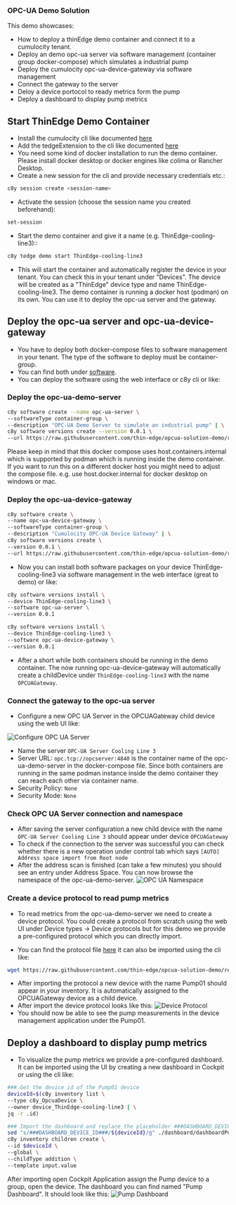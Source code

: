 ### OPC-UA Demo Solution
This demo showcases:

* How to deploy a thinEdge demo container and connect it to a cumulocity tenant.
* Deploy an demo opc-ua server via software management (container group docker-compose) which simulates a industrial pump
* Deploy the cumulocity opc-ua-device-gateway via software management
* Connect the gateway to the server
* Deloy a device portocol to ready metrics form the pump
* Deploy a dashboard to display pump metrics 


## Start ThinEdge Demo Container

* Install the cumulocity cli like documented [here](https://goc8ycli.netlify.app/docs/installation/)
* Add the tedgeExtension to the cli like documented [here](https://github.com/thin-edge/c8y-tedge)
* You need some kind of docker installation to run the demo container. Please install docker desktop or docker engines like colima or Rancher Desktop.
* Create a new session for the cli and provide necessary credentials etc.:
```bash
c8y session create <session-name>
````
* Activate the session (choose the session name you created beforehand):
```bash
set-session 
```
* Start the demo container and give it a name (e.g. ThinEdge-cooling-line3)::
```bash
c8y tedge demo start ThinEdge-cooling-line3
```
* This will start the container and automatically register the device in your tenant. You can check this in your tenant under "Devices". The device will be created as a "ThinEdge" device type and name ThinEdge-cooling-line3.
The demo container is running a docker host (podman) on its own. You can use it to deploy the opc-ua server and the gateway.

## Deploy the opc-ua server and opc-ua-device-gateway
* You have to deploy both docker-compose files to software management in your tenant. The type of the software to deploy must be container-group.
*  You can find both under [software](./software).
*  You can deploy the software using the web interface or c8y cli or like:
  

### Deploy the opc-ua-demo-server
```bash
c8y software create --name opc-ua-server \
--softwareType container-group \
--description "OPC-UA Demo Server to simulate an industrial pump" | \
c8y software versions create --version 0.0.1 \
--url https://raw.githubusercontent.com/thin-edge/opcua-solution-demo/refs/heads/main/software/docker-compose-opc-ua-demo-server.yml
```
Please keep in mind that this docker compose uses host.containers.internal which is supported by podman which is running inside the demo container. If you want to run this on a different docker host you might need to adjust the compose file. e.g. use host.docker.internal for docker desktop on windows or mac.

### Deploy the opc-ua-device-gateway
```bash
c8y software create \
--name opc-ua-device-gateway \
--softwareType container-group \
--description "Cumulocity OPC-UA Device Gateway" | \
c8y software versions create \
--version 0.0.1 \
--url https://raw.githubusercontent.com/thin-edge/opcua-solution-demo/refs/heads/main/software/docker-compose-opcua-device-gateway.yaml
```
* Now you can install both software packages on your device ThinEdge-cooling-line3 via software management in the web interface (great to demo) or like:
```bash
c8y software versions install \
--device ThinEdge-cooling-line3 \
--software opc-ua-server \
--version 0.0.1

c8y software versions install \
--device ThinEdge-cooling-line3 \
--software opc-ua-device-gateway \
--version 0.0.1
```
* After a short while both containers should be running in the demo container. The now running opc-ua-device-gateway will automatically create a childDevice under `ThinEdge-cooling-line3` with the name `OPCUAGateway`.

### Connect the gateway to the opc-ua server
* Configure a new OPC UA Server in the OPCUAGateway child device using the web UI like:

![Configure OPC UA Server](images/configure_opc_server.png)
* Name the server `OPC-UA Server Cooling Line 3`
* Server URL: `opc.tcp://opcserver:4840`  is the container name of the opc-ua-demo-server in the docker-compose file. Since both containers are running in the same podman instance inside the demo container they can reach each other via container name.
* Security Policy: `None`
* Security Mode: `None`

### Check OPC UA Server connection and namespace

* After saving the server configuration a new child device with the name `OPC-UA Server Cooling Line 3` should appear under device `OPCUAGateway`
* To check if the connection to the server was successful you can check whether there is a new operation under control tab which says `[AUTO] Address space import from Root node`
* After the address scan is finished (can take a few minutes) you should see an entry under Address Space. You can now browse the namespace of the opc-ua-demo-server.
![OPC UA Namespace](images/address_space.png)

### Create a device protocol to read pump metrics
* To read metrics from the opc-ua-demo-server we need to create a device protocol. You could create a protocol from scratch using the web UI under Device types -> Device protocols but for this demo we provide a pre-configured protocol which you can directly import.

* You can find the protocol file [here](./device-protocols/opc-ua-pump-device-protocol.json) it can also be imported using the cli like:

```bash
wget https://raw.githubusercontent.com/thin-edge/opcua-solution-demo/refs/heads/main/device-protocols/opc-ua-pump-device-protocol.json -O - | c8y inventory create --name "Pump01" --type c8y_OpcuaDeviceType --template input.value
```

* After importing the protocol a new device with the name Pump01 should appear in your inventory. It is automatically assigned to the OPCUAGateway device as a child device.
* After import the device protocol looks like this:
![Device Protocol](./images/device_protocol.png)
* You should now be able to see the pump measurements in the device management application under the Pump01.

## Deploy a dashboard to display pump metrics
* To visualize the pump metrics we provide a pre-configured dashboard. It can be imported using the UI by creating a new dashboard in Cockpit or using the cli like:
```bash
### Get the device id of the Pump01 device
deviceId=$(c8y inventory list \
--type c8y_OpcuaDevice \
--owner device_ThinEdge-cooling-line3 | \
jq -r .id)

### Import the dashboard and replace the placeholder ###DASHBOARD_DEVICE_ID### with the actual device id of Pump01
sed "s/###DASHBOARD_DEVICE_ID###/${deviceId}/g" ./dashboard/dashboardPumpMO.json | \
c8y inventory children create \
--id $deviceId \
--global \
--childType addition \
--template input.value
```

After importing open Cockpit Application assign the Pump device to a group, open the device. The dashboard you can find named "Pump Dashboard". It should look like this: 
![Pump Dashboard](./images/pump_dashboard.png)




